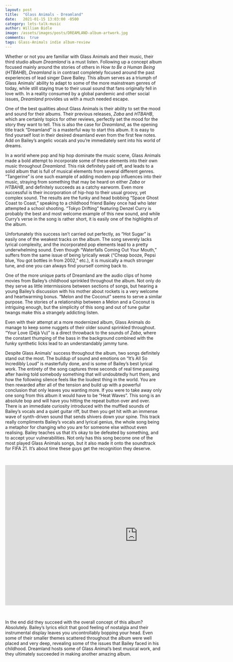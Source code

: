 ```yaml
---
layout: post
title:  "Glass Animals - Dreamland"
date:   2021-01-15 13:03:00 -0500
category: lets-talk-music
author: William Bidle
image: /assets/images/posts/DREAMLAND-album-artwork.jpg
comments:  true
tags: Glass-Animals indie album-review
---
```

Whether or not you are familiar with Glass Animals and their music, their third studio album _Dreamland_ is a must listen. Following up a concept album focused mainly around the stories of others in _How to Be a Human Being_ (_HTBAHB_), _Dreamland_ is in contrast completely focused around the past experiences of lead singer Dave Bailey. This album serves as a triumph of Glass Animals’ ability to adapt to some of the more mainstream genres of today, while still staying true to their usual sound that fans originally fell in love with. In a reality consumed by a global pandemic and other social issues, _Dreamland_ provides us with a much needed escape.

One of the best qualities about Glass Animals is their ability to set the mood and sound for their albums. Their previous releases, _Zaba_ and _HTBAHB_, which are certainly topics for other reviews, perfectly set the mood for the story they want to tell. This is also the case for _Dreamland_, as the opening title track “Dreamland” is a masterful way to start this album. It is easy to find yourself lost in their desired dreamland even from the first few notes. Add on Bailey’s angelic vocals and you’re immediately sent into his world of dreams.

In a world where pop and hip hop dominate the music scene, Glass Animals made a bold attempt to incorporate some of these elements into their own music throughout _Dreamland_. This risk definitely paid off, and leads to a solid album that is full of musical elements from several different genres. “Tangerine” is one such example of adding modern pop influences into their music, straying from something that may be heard on either _Zaba_ or _HTBAHB_, and definitely succeeds as a catchy earworm. Even more successful is their incorporation of hip-hop to their usual groovy, yet complex sound. The results are the funky and head bobbing “Space Ghost Coast to Coast,” speaking to a childhood friend Bailey once had who later attempted a school shooting. “Tokyo Drifting” featuring Denzel Curry is probably the best and most welcome example of this new sound, and while Curry’s verse in the song is rather short, it is easily one of the highlights of the album.

Unfortunately this success isn’t carried out perfectly, as “Hot Sugar” is easily one of the weakest tracks on the album. The song severely lacks lyrical complexity, and the incorporated pop elements lead to a pretty underwhelming sound. Even though “Waterfalls Coming Out Your Mouth,” suffers from the same issue of being lyrically weak (“Cheap booze, Pepsi blue, You got bottles in from 2002,” etc.), it is musically a much stronger tune, and one you can always find yourself coming back to.

One of the more unique parts of Dreamland are the audio clips of home movies from Bailey’s childhood sprinkled throughout the album. Not only do they serve as little intermissions between sections of songs, but hearing a young Bailey’s discussion with his mother about rockets is a very welcome and heartwarming bonus. “Melon and the Coconut” seems to serve a similar purpose. The stories of a relationship between a Melon and a Coconut is intriguing enough, but the simplicity of this song and out of tune guitar twangs make this a strangely addicting listen.

Even with their attempt at a more modernized album, Glass Animals do manage to keep some nuggets of their older sound sprinkled throughout. “Your Love (Déjà Vu)” is a direct throwback to the sounds of _Zaba_, where the constant thumping of the bass in the background combined with the funky synthetic licks lead to an understandably jammy tune.

Despite Glass Animals' success throughout the album, two songs definitely stand out the most. The buildup of sound and emotions on “It’s All So Incredibly Loud” is masterfully done, and is some of Bailey’s best lyrical work. The entirety of the song captures three seconds of real time passing after having told somebody something that will undoubtedly hurt them, and how the following silence feels like the loudest thing in the world. You are then rewarded after all of the tension and build up with a powerful conclusion that only leaves you wanting more. If you were to take away only one song from this album it would have to be “Heat Waves”. This song is an absolute bop and will have you hitting the repeat button over and over. There is an immediate curiosity introduced with the muffled sounds of Bailey’s vocals and a quiet guitar riff, but then you get hit with an immense wave of synth-driven sound that sends shivers down your spine. This track really compliments Bailey’s vocals and lyrical genius, the whole song being a metaphor for changing who you are for someone else without even realising. Bailey teaches us that it’s okay to be defeated by something, and to accept your vulnerabilities. Not only has this song become one of the most played Glass Animals songs, but it also made it onto the soundtrack for FIFA 21. It’s about time these guys get the recognition they deserve.

&nbsp;

<center><iframe width="850" height="450" src="https://www.youtube.com/embed/mRD0-GxqHVo" frameborder="0" allow="accelerometer; autoplay; clipboard-write; encrypted-media; gyroscope; picture-in-picture" allowfullscreen></iframe></center>

&nbsp;

In the end did they succeed with the overall concept of this album? Absolutely. Bailey’s lyrics elicit that good feeling of nostalgia and their instrumental display leaves you uncontrollably bopping your head. Even some of their smaller themes scattered throughout the album were well placed and very deep, revealing some of the issues that Bailey faced in his childhood. Dreamland hosts some of Glass Animal’s best musical work, and they ultimately succeeded in making another amazing album.
